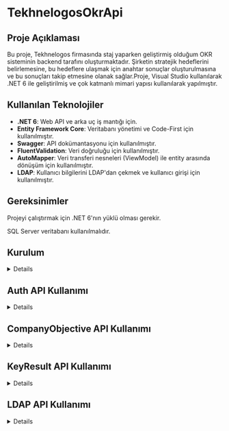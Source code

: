 # TekhnelogosOkrApi

## Proje Açıklaması

Bu proje, Tekhnelogos firmasında staj yaparken geliştirmiş olduğum OKR sisteminin backend tarafını oluşturmaktadır. Şirketin stratejik hedeflerini belirlemesine, bu hedeflere ulaşmak için anahtar sonuçlar oluşturulmasına ve bu sonuçları takip etmesine olanak sağlar.Proje, Visual Studio kullanılarak .NET 6 ile geliştirilmiş ve çok katmanlı mimari yapısı kullanılarak yapılmıştır.

## Kullanılan Teknolojiler

- **.NET 6**: Web API ve arka uç iş mantığı için.
- **Entity Framework Core**: Veritabanı yönetimi ve Code-First için kullanılmıştır.
- **Swagger**: API dokümantasyonu için kullanılmıştır.
- **FluentValidation**: Veri doğruluğu için kullanılmıştır.
- **AutoMapper**: Veri transferi nesneleri (ViewModel) ile entity arasında dönüşüm için kullanılmıştır.
- **LDAP**: Kullanıcı bilgilerini LDAP'dan çekmek ve kullanıcı girişi için kullanılmıştır.

## Gereksinimler

Projeyi çalıştırmak için .NET 6'nın yüklü olması gerekir.

SQL Server veritabanı kullanılmalıdır.

## Kurulum

<details>
  
1. **Bu projeyi klonlayın:**

```bash
git clone https://gitlab.tekhnelogos.com/tekhnestars2024/tekhnelogosokrapi.git
```

2. **Projenizi IDE'nizde açın:**

   Uygulamayı Visual Studio kullanarak açın.

3. **Veritabanı yapılandırmasını yapın:**

   `appsettings.Development.json` dosyasındaki bağlantı dizesini ve diğer ayarları kendi ortamınıza göre yapılandırın. Örnek yapılandırma:

   ```bash
   "ConnectionStrings": {
   "TekhnelogosOkrContext": "Database=your_database;User Id=your_db_user;Password=your_db_password; TrustServerCertificate=True"
   ```

4. **Migration işlemini uygulayın:**

   Package manager konsolunu açınız ve varsayılan projeyi TekhnelogosOkr.DataAccess yapınız.

   ```bash
   add-migration init
   update-database
   ```

5. **Uygulamanızı başlatın ve API'yi test edin:**

Swagger üzerinden API endpoint'lerinizi aşağıda bulunan dökümanlara göre test edebilirsiniz.

</details>

## Auth API Kullanımı

<details>

#### Giriş yapmak için

```http
  POST /api/Auth/Login
```

| Parametre  | Tip      | Açıklama                                             |
| :--------- | :------- | :--------------------------------------------------- |
| `email`    | `string` | **Gerekli**. Kendinize ait Tekhnelogos şirket maili. |
| `password` | `string` | **Gerekli**. Mail şifreniz.                          |

**Başarıyla giriş yaptığınızda alacağınız yanıt:**

```json
{
  "token": "tokenbilgisi",
  "message": "Giriş başarılı bir şekilde gerçekleşti."
}
```

**Eğer başarısız giriş yaparsanız alabileceğiniz yanıtlar:**

    1. "401 Unauthorized" : Kullanıcı adı veya şifre hatalıysa.

    2. "404 Not Found": Kullanıcı LDAP üzerinde veya veritabanında mevcut değilse.

    3. "500 Internal Server Error": Genel bir hata oluştuysa.

</details>

## CompanyObjective API Kullanımı

<details>

#### Şirket hedefi oluşturmak için:

```http
  POST /api/CompanyObjective/add
```

| Parametre | Tip      | Açıklama                                |
| :-------- | :------- | :-------------------------------------- |
| `title`   | `string` | **Gerekli**. Şirket hedefi başlığı.     |
| `weight`  | `int`    | **Gerekli**. Şirket hedefinin ağırlığı. |

**Başarıyla kayıt yaptığınızda alacağınız yanıt:**

```json
{
  "message": "Şirket hedefi başarıyla eklendi."
}
```

**Eğer kayıt başarısız ise alacabileceğiniz hata kodları:**

    1. 400 Bad Request: Geçersiz istek veya model doğrulama hatası.

    2. 500 Internal Server Error: Genel bir hata oluştuysa.

#### Tüm şirket hedeflerini getirmek için:

```http
  GET /api/CompanyObjective
```

**İşlem başarılı olursa alacağınız yanıt:**

```json
{
  "id": 1,
  "title": "Hedef Başlığı",
  "weight": 10,
  "totalWeight": 100
}
```

1.  **İşlem başarısız olursa alacağınız hata kodu:**

2.  **"500 Internal Server Error:"** Genel bir hata oluştuysa.

#### Şirket hedefini ait OKR hedefleri ile getirmek için:

```http
  GET /api/CompanyObjective/{id}
```

| Parametre | Tip   | Açıklama                               |
| :-------- | :---- | :------------------------------------- |
| `id`      | `int` | **Gerekli**. Şirket hedefinin kimliği. |

**İşlem başarılı olursa alacağınız yanıt:**

```json
{
"id": 1,
"title": "Hedef Başlığı",
"weight": 10,
"createdDate": "2024-01-01T00:00:00",
"progress": 50,
"statusId": 1,
"totalWeight": 100,
"okrObjectives": [
  {
      "id": 1,
      "title": "OKR Hedefi Başlığı",
      "createdDate": "2024-01-01T00:00:00",
      "weight": 20,
      "progress": 75,
      "statusId": 1
  }
]
```

**İşlem başarısız olursa alabileceğiniz hata kodları:**

1.  "404 Not Found:" Şirket hedefi bulunamadıysa.
2.  "500 Internal Server Error:" Genel bir hata oluştuysa.

#### Şirket hedefini güncellemek için:

```http
  PUT /api/CompanyObjective/{id}
```

| Parametre | Tip      | Açıklama                                |
| :-------- | :------- | :-------------------------------------- |
| `id`      | `int`    | **Gerekli**. Şirket hedefinin kimliği.  |
| `title`   | `string` | **Gerekli**. Şirket hedefi başlığı.     |
| `weight`  | `int`    | **Gerekli**. Şirket hedefinin ağırlığı. |

**JSON Gövde Örneği**

```json
{
  "title": "Yeni Hedef Başlığı",
  "weight": 15
}
```

**Başarıyla güncellendiğinde alacağınız yanıt:**

```json
{
  "message": "Şirket hedefi başarıyla güncellendi."
}
```

**Güncellenmediği <aman alabileceğiniz hata kodları:**

1.  "400 Bad Request:" Geçersiz istek veya model doğrulama hatası.

2.  "404 Not Found:" Şirket hedefi bulunamadıysa.

3.  "500 Internal Server Error:" Genel bir hata oluştuysa

#### Şirket hedefini silmek için:

```http
  DELETE /api/CompanyObjective/{id}
```

| Parametre | Tip   | Açıklama                               |
| :-------- | :---- | :------------------------------------- |
| `id`      | `int` | **Gerekli**. Şirket hedefinin kimliği. |

**Başarıyla Silindiğinde Yanıt**

```json
{
  "message": "Şirket hedefi başarıyla silindi."
}
```

**Silinemediği Zaman Karşılacağınız Hata Kodları:**

    1. "404 Not Found:" Şirket hedefi bulunamadıysa.

    2. "500 Internal Server Error:" Genel bir hata oluştuysa

</details>

## KeyResult API Kullanımı

<details>

#### KeyResult eklemek için:

```http
  POST /api/KeyResult/create
```

| Parametre         | Tip        | Açıklama                                             |
| :---------------- | :--------- | :--------------------------------------------------- |
| `title`           | `string`   | **Gerekli**. Key Result başlık bilgisi.              |
| `targetDate`      | `datetime` | **Gerekli**. Hedef tarih bilgisi.                    |
| `createdByUserId` | `int`      | **Gerekli**. Key Result'ı oluşturan kişinin kimliği. |
| `okrObjectiveId`  | `int`      | **Gerekli**. Okr kimliği .                           |

**Başarıyla ekleme işlemi yaptığınızda alacağınız yanıt:**

```json
{
  "data": 136, //KeyResult ID'si
  "message": "Key Result başarılı bir şekilde kaydedildi."
}
```

**Eğer işlem başarısız olursa alabileceğiniz yanıtlar:**

    1. "400 Bad Request" : Geçersiz istek veya model doğrulama hatası.

    2. "500 Internal Server Error": Genel bir hata oluştuysa.

#### KeyResult eklemek için:

```http
  DELETE /api/KeyResult/{id}
```

| Parametre | Tip   | Açıklama                         |
| :-------- | :---- | :------------------------------- |
| `id`      | `int` | **Gerekli**. Key Result kimliği. |

**Başarıyla silindiğinde alacağınız yanıt:**

```json
  Key Result başarılı bir şekilde silindi.
```

**Eğer işlem başarısız olursa alabileceğiniz yanıtlar:**

    1. "404 Not Found" :  Şirket hedefi bulunamadıysa.

    2. "500 Internal Server Error": Genel bir hata oluştuysa.

#### KeyResult güncellemek için:

```http
  PUT /api/KeyResult/{id}
```

| Parametre | Tip      | Açıklama                                |
| :-------- | :------- | :-------------------------------------- |
| `id`      | `int`    | **Gerekli**. Key Result kimliği.        |
| `title`   | `string` | **Gerekli**. Key Result başlık bilgisi. |

**Başarıyla güncellendiğinde alacağınız yanıt:**

```json
  Key Result başarılı bir şekilde güncellendi.
```

**Eğer işlem başarısız olursa alabileceğiniz yanıtlar:**

    1. "400 Bad Request" : Geçersiz istek veya model doğrulama hatası.

    2. "404 Not Found" :  Şirket hedefi bulunamadıysa.

    3. "500 Internal Server Error": Genel bir hata oluştuysa.

</details>

## LDAP API Kullanımı

<details>

#### Kullanıcıları veritabanına eklemek için:

```http
  POST /api/Ldap/importUsers
```

**Başarıyla kullancılar kaydedilerse:**

```json
"Kullanıcılar kaydedildi."
```

**Eğer kullancılar kaydedilerken hata olursa:**

```json
"LDAP'den kullanıcıları içe aktarırken bir hata oluştu: {ex.Message}"
```

</details>
